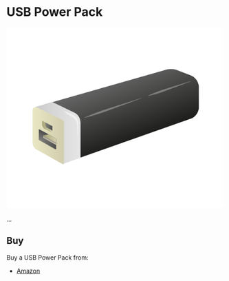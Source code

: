 # USB Power Pack

![USB Power Pack](usb-power-pack.png)

...

## Buy

Buy a USB Power Pack from:

- [Amazon](http://www.amazon.co.uk/TeckNet-PowerZen-External-Portable-Motorola-Black/dp/B00721FN8E)
